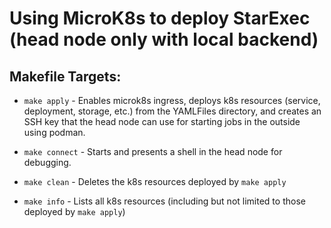 # Using MicroK8s to deploy StarExec <br>(head node only with local backend)

Makefile Targets:
---

+ `make apply` - Enables microk8s ingress, deploys k8s resources (service, deployment, storage, etc.) from the YAMLFiles directory, and creates an SSH key that the head node can use for starting jobs in the outside using podman. 

+ `make connect` - Starts and presents a shell in the head node for debugging.

+ `make clean` - Deletes the k8s resources deployed by `make apply`

+ `make info` - Lists all k8s resources (including but not limited to those deployed by `make apply`)
